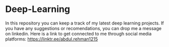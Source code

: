 # Deep-Learning
In this repository you can keep a track of my latest deep learning projects.
If you have any suggestions or recomendations, you can drop me a message on linkedin.
Here is a link to get connected to me through social media platforms:
https://linktr.ee/abdul.rehman1215
